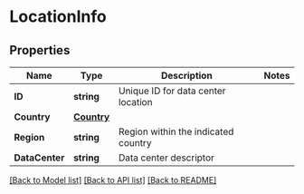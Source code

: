 # LocationInfo

## Properties

Name | Type | Description | Notes
------------ | ------------- | ------------- | -------------
**ID** | **string** | Unique ID for data center location | 
**Country** | [**Country**](Country.md) |  | 
**Region** | **string** | Region within the indicated country | 
**DataCenter** | **string** | Data center descriptor | 

[[Back to Model list]](../README.md#documentation-for-models) [[Back to API list]](../README.md#documentation-for-api-endpoints) [[Back to README]](../README.md)


